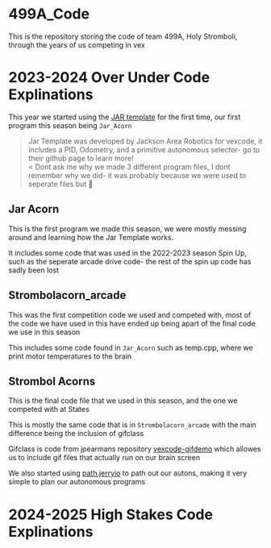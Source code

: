 # 499A_Code
This is the repository storing the code of team 499A, Holy Stromboli, through the years of us competing in vex

# 2023-2024 Over Under Code Explinations
This year we started using the [JAR template](https://github.com/JacksonAreaRobotics/JAR-Template) for the first time, our first program this season being `Jar_Acorn`
> Jar Template was developed by Jackson Area Robotics for vexcode, it includes a PID, Odometry, and a primitive autonomous selector- go to their github page to learn more!<br> <
Dont ask me why we made 3 different program files, I dont remember why we did- it was probably because we were used to seperate files but 🤷
## Jar Acorn

This is the first program we made this season, we were mostly messing around and learning how the Jar Template works.

It includes some code that was used in the 2022-2023 season Spin Up, such as the seperate arcade drive code- the rest of the spin up code has sadly been lost

## Strombolacorn_arcade
This was the first competition code we used and competed with, most of the code we have used in this have ended up being apart of the final code we use in this season

This includes some code found in `Jar_Acorn` such as temp.cpp, where we print motor temperatures to the brain

## Strombol Acorns

This is the final code file that we used in this season, and the one we competed with at States

This is mostly the same code that is in `Strombolacorn_arcade` with the main difference being the inclusion of gifclass

Gifclass is code from  jpearmans repository [vexcode-gifdemo](https://github.com/jpearman/vexcode-gifdemo) which allowes us to include gif files that actually run on our brain screen

We also started using [path.jerryio](https://path.jerryio.com) to path out our autons, making it very simple to plan our autonomous programs

# 2024-2025 High Stakes Code Explinations
